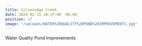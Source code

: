 ```yaml
---
title: Silveredge Creek
date: 2024-02-15 10:37:00 -06:00
position: 17
image: "/uploads/WATER%20QUALITY%20POND%20IMPROVEMENTS.jpg"
---
```


Water Quality Pond Improvements